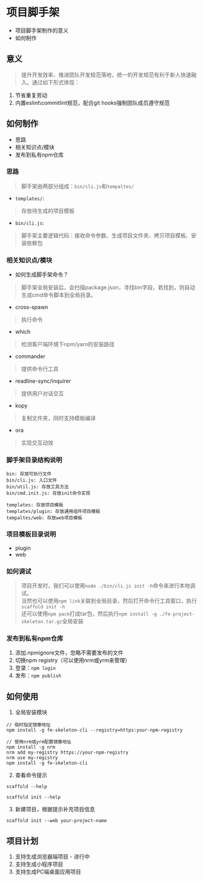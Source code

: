 # 项目脚手架
- 项目脚手架制作的意义
- 如何制作

## 意义
> 提升开发效率、推进团队开发规范落地，统一的开发规范有利于新人快速融入。通过如下形式体现：
1. 节省重复劳动
2. 内置eslint\commitlint规范，配合git hooks强制团队成员遵守规范

## 如何制作
- 思路
- 相关知识点/模块
- 发布到私有npm仓库

### 思路
> 脚手架由两部分组成：```bin/cli.js```和```tempaltes/```
- ```templates/```: 
> 存放待生成的项目模板
- ```bin/cli.js```: 
> 脚手架主要逻辑代码：接收命令参数、生成项目文件夹、拷贝项目模板、安装依赖包

### 相关知识点/模块
- 如何生成脚手架命令？
> 脚手架全局安装后，会扫描package.json，寻找bin字段，若找到，则自动生成cmd命令脚本到全局目录。
- cross-spawn
> 执行命令
- which
> 检测客户端环境下npm/yarn的安装路径
- commander
> 提供命令行工具
- readline-sync/inquirer
> 提供用户对话交互
- kopy
> 复制文件夹，同时支持模板编译
- ora
> 实现交互动效

### 脚手架目录结构说明
```
bin: 存放可执行文件
bin/cli.js: 入口文件
bin/util.js: 存放工具方法
bin/cmd.init.js: 存放init命令实现

templates: 存放项目模板
templates/plugin: 存放通用组件项目模板
tempaltes/web: 存放web项目模板
```

### 项目模板目录说明
- plugin
- web

### 如何调试
> 项目开发时，我们可以使用```node ./bin/cli.js init -h```命令来进行本地调试。  
当然也可以使用```npm link```关联到全局目录，然后打开命令行工具窗口，执行```scaffold init -h```  
还可以使用```npm pack```打成tar包，然后执行```npm install -g ./fe-project-skeleton.tar.gz```全局安装

### 发布到私有npm仓库
1. 添加.npmignore文件，忽略不需要发布的文件
2. 切换npm registry（可以使用nrm或yrm来管理）
3. 登录：```npm login```
4. 发布：```npm publish```

## 如何使用
1. 全局安装模块
```
// 临时指定镜像地址
npm install -g fe-skeleton-cli --registry=https:your-npm-registry

// 使用nrm或yrm配置镜像地址
npm install -g nrm
nrm add my-registry https://your-npm-registry
nrm use my-registry
npm install -g fe-skeleton-cli
```
2. 查看命令提示
```
scaffold --help

scaffold init --help
```
3. 新建项目，根据提示补充项目信息
```
scaffold init --web your-project-name
```

## 项目计划
1. 支持生成浏览器端项目 - 进行中
2. 支持生成小程序项目
3. 支持生成PC端桌面应用项目
